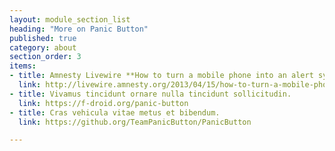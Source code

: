 ```yaml
---
layout: module_section_list
heading: "More on Panic Button"
published: true
category: about
section_order: 3
items:
- title: Amnesty Livewire **How to turn a mobile phone into an alert system for activists** 
  link: http://livewire.amnesty.org/2013/04/15/how-to-turn-a-mobile-phone-into-an-alert-system-for-activists/
- title: Vivamus tincidunt ornare nulla tincidunt sollicitudin.
  link: https://f-droid.org/panic-button
- title: Cras vehicula vitae metus et bibendum.
  link: https://github.org/TeamPanicButton/PanicButton

---
```


